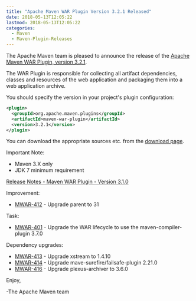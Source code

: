 ```yaml
---
title: "Apache Maven WAR Plugin Version 3.2.1 Released"
date: 2018-05-13T12:05:22
lastmod: 2018-05-13T12:05:22
categories:
  - Maven
  - Maven-Plugin-Releases
---
```

The Apache Maven team is pleased to announce the release of the 
[Apache Maven WAR Plugin, version 3.2.1](https://maven.apache.org/plugins/maven-war-plugin/).

The WAR Plugin is responsible for collecting all artifact dependencies, classes
and resources of the web application and packaging them into a web application
archive.

You should specify the version in your project's plugin configuration:

```xml
<plugin>
  <groupId>org.apache.maven.plugins</groupId>
  <artifactId>maven-war-plugin</artifactId>
  <version>3.2.1</version>
</plugin>
```

You can download the appropriate sources etc. from the [download page][download].

Important Note: 

 * Maven 3.X only
 * JDK 7 minimum requirement


<!-- more -->

[Release Notes - Maven WAR Plugin - Version 3.1.0](https://issues.apache.org/jira/secure/ReleaseNote.jspa?projectId=12318121&version=12341729)

Improvement:

 * [MWAR-412](https://issues.apache.org/jira/browse/MWAR-412) - Upgrade parent to 31

Task:

 * [MWAR-401](https://issues.apache.org/jira/browse/MWAR-401) - Upgrade the WAR lifecycle to use the maven-compiler-plugin 3.7.0

Dependency upgrades:

 * [MWAR-413](https://issues.apache.org/jira/browse/MWAR-413) - Upgrade xstream to 1.4.10
 * [MWAR-414](https://issues.apache.org/jira/browse/MWAR-414) - Upgrade mave-surefire/failsafe-plugin 2.21.0
 * [MWAR-416](https://issues.apache.org/jira/browse/MWAR-416) - Upgrade plexus-archiver to 3.6.0


Enjoy,

-The Apache Maven team

[download]: https://maven.apache.org/plugins/maven-war-plugin/download.cgi

